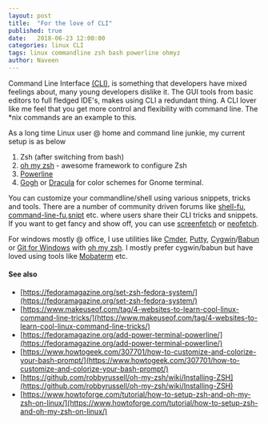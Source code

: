 ```yaml
---
layout: post
title:  "For the love of CLI"
published: true
date:   2018-06-23 12:00:00
categories: linux CLI
tags: linux commandline zsh bash powerline ohmyz
author: Naveen  
---
```

Command Line Interface [(CLI)](https://en.wikipedia.org/wiki/Command-line_interface), is something that developers have mixed feelings about, many young developers dislike it. The GUI tools from basic editors to full fledged IDE's, makes using CLI a redundant thing. A CLI lover like me feel that you get more control and flexibility with command line. The \*nix commands are an example to this.  

As a long time Linux user @ home and command line junkie, my current setup is as below
1. Zsh (after switching from bash)
2. [oh my zsh](https://ohmyz.sh/) - awesome framework to configure Zsh
3. [Powerline](https://powerline.readthedocs.io/en/latest/#)
4. [Gogh](http://mayccoll.github.io/Gogh/) or [Dracula](https://draculatheme.com/zsh/) for color schemes for Gnome terminal.

You can customize your commandline/shell using various snippets, tricks and tools. There are a number of community driven forums like [shell-fu](http://www.shell-fu.org/), [command-line-fu](https://www.commandlinefu.com/commands/browse),[snipt](https://github.com/nicksergeant/snipt) etc. where users share their CLI tricks and snippets. If you want to get fancy and show off, you can use [screenfetch](https://github.com/KittyKatt/screenFetch) or [neofetch](https://github.com/dylanaraps/neofetch).  

For windows mostly @ office, I use utilities like [Cmder](http://cmder.net/), [Putty](https://www.putty.org/), [Cygwin](https://www.cygwin.com/)/[Babun](http://babun.github.io/) or [Git for Windows](https://gitforwindows.org/) with [oh my zsh](https://ohmyz.sh/). I mostly prefer cygwin/babun but have loved using tools like [Mobaterm](https://mobaxterm.mobatek.net/) etc.

#### See also
* [https://fedoramagazine.org/set-zsh-fedora-system/](https://fedoramagazine.org/set-zsh-fedora-system/)
* [https://www.makeuseof.com/tag/4-websites-to-learn-cool-linux-command-line-tricks/](https://www.makeuseof.com/tag/4-websites-to-learn-cool-linux-command-line-tricks/)
* [https://fedoramagazine.org/add-power-terminal-powerline/](https://fedoramagazine.org/add-power-terminal-powerline/)
* [https://www.howtogeek.com/307701/how-to-customize-and-colorize-your-bash-prompt/](https://www.howtogeek.com/307701/how-to-customize-and-colorize-your-bash-prompt/)
* [https://github.com/robbyrussell/oh-my-zsh/wiki/Installing-ZSH](https://github.com/robbyrussell/oh-my-zsh/wiki/Installing-ZSH)
* [https://www.howtoforge.com/tutorial/how-to-setup-zsh-and-oh-my-zsh-on-linux/](https://www.howtoforge.com/tutorial/how-to-setup-zsh-and-oh-my-zsh-on-linux/)
